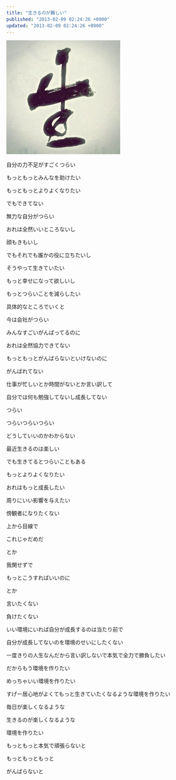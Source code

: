```yaml
---
title: "生きるのが難しい"
published: "2013-02-09 02:24:26 +0900"
updated: "2013-02-09 02:24:26 +0900"
---
```


![](../../../../images/2013/2/9/live-1.jpg)

自分の力不足がすごくつらい

もっともっとみんなを助けたい

もっともっとよりよくなりたい

でもできてない

無力な自分がつらい

おれは全然いいところないし

顔もきもいし

でもそれでも誰かの役に立ちたいし

そうやって生きていたい

もっと幸せになって欲しいし

もっとつらいことを減らしたい

具体的なところでいくと

今は会社がつらい

みんなすごいがんばってるのに

おれは全然協力できてない

もっともっとがんばらないといけないのに

がんばれてない

仕事が忙しいとか時間がないとか言い訳して

自分では何も勉強してないし成長してない

つらい

つらいつらいつらい

どうしていいのかわからない

最近生きるのは楽しい

でも生きてるとつらいこともある

もっとよりよくなりたい

おれはもっと成長したい

周りにいい影響を与えたい

傍観者になりたくない

上から目線で

これじゃだめだ

とか

我関せずで

もっとこうすればいいのに

とか

言いたくない

負けたくない

いい環境にいれば自分が成長するのは当たり前で

自分が成長してないのを環境のせいにしたくない

一度きりの人生なんだから言い訳しないで本気で全力で勝負したい

だからもう環境を作りたい

めっちゃいい環境を作りたい

すげー居心地がよくてもっと生きていたくなるような環境を作りたい

毎日が楽しくなるような

生きるのが楽しくなるような

環境を作りたい

もっともっと本気で頑張らないと

もっともっともっと

がんばらないと
